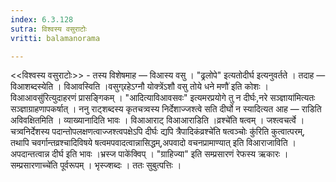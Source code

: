 ```yaml
---
index: 6.3.128
sutra: विश्वस्य वसुराटोः
vritti: balamanorama

---
```

<<विश्वस्य वसुराटोः>> - तस्य विशेषमाह — विआस्य वसु । "ढ्रलोपे" इत्यतोदीर्घ इत्यनुवर्तते । तदाह — विआशब्दस्येति । विआवस्विति ।वसुग्र्रहेऽग्नौ योक्त्रेंऽशौ वसु तोये धने मणौ॑ इति कोशः ।विआआवसु॑रित्युदाहरणं प्रासङ्गिकम् । "आदित्याविआवसवः" इत्यमरप्रयोगे तु न दीर्घः,नरे सञ्ज्ञाया॑मित्यतः सञ्ज्ञाग्राहणापकर्षात् । ननु राट्शब्दस्य कृतचत्र्वस्य निर्देशाज्जश्त्वे सति दीर्घो न स्यादित्यत आह — राडिति अविवक्षितमिति । व्याख्यानादिति भावः । विआआराट् विआआराडिति ।व्रश्चे॑ति षत्वम् । जश्त्वचर्त्वे । चत्र्वनिर्देशस्य पदान्तोपलक्षणत्वाज्जश्त्वपक्षेऽपि दीर्घः द्यपि त्रैपादिकंव्रश्चे॑ति षत्वञ्चोः कु॑रिति कुत्वात्परम्, तथापि चवर्गान्तव्रश्चादिविषये षत्वमपवादत्वान्नासिद्धम्,अपवादो वचनप्रामाण्यात् इति विआराजाविति । अपदान्तत्वान्न दीर्घ इति भावः ।भ्रस्ज पाके॑क्विप् । "ग्राहिज्या" इति सम्प्रसारणं रेफस्य ऋकारः ।सम्प्रसारणाच्चे॑ति पूर्वरूपम् । भृस्ज्शब्दः । ततः सुबुत्पत्तिः । 